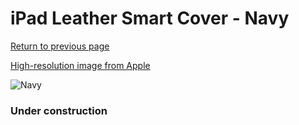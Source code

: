 # iPad Leather Smart Cover - Navy

[Return to previous page](/ipad_2)

[High-resolution image from Apple](https://store.storeimages.cdn-apple.com/8756/as-images.apple.com/is/MC949?wid=4500&hei=4500&fmt=png)

<div style="width: 384px"><img src="/everysource/MC949.png" alt="Navy"></div>

### Under construction

